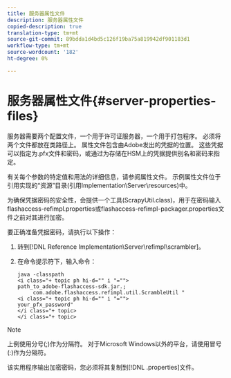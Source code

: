 ```yaml
---
title: 服务器属性文件
description: 服务器属性文件
copied-description: true
translation-type: tm+mt
source-git-commit: 89bdda1d4bd5c126f19ba75a819942df901183d1
workflow-type: tm+mt
source-wordcount: '182'
ht-degree: 0%

---
```



# 服务器属性文件{#server-properties-files}

服务器需要两个配置文件，一个用于许可证服务器，一个用于打包程序。 必须将两个文件都放在类路径上。 属性文件包含由Adobe发出的凭据的位置。 这些凭据可以指定为.pfx文件和密码，或通过为存储在HSM上的凭据提供别名和密码来指定。

有关每个参数的特定值和用法的详细信息，请参阅属性文件。 示例属性文件位于引用实现的“资源”目录(引用Implementation\Server\resources)中。

为确保凭据密码的安全性，会提供一个工具(ScrapyUtil.class)，用于在密码输入flashaccess-refimpl.properties或flashaccess-refimpl-packager.properties文件之前对其进行加密。

要正确准备凭据密码，请执行以下操作：

1. 转到[!DNL Reference Implementation\Server\refimpl\scrambler]。
1. 在命令提示符下，输入命令：

   ```
   java -classpath  
   <i class="+ topic ph hi-d="" i "="">
   path_to_adobe-flashaccess-sdk.jar.; 
        com.adobe.flashaccess.refimpl.util.ScrambleUtil " 
   <i class="+ topic ph hi-d="" i "="">
   your_pfx_password" 
   </i class="+ topic> 
   </i class="+ topic>
   ```

>[!NOTE]
>
>上例使用分号(;)作为分隔符。 对于Microsoft Windows以外的平台，请使用冒号(:)作为分隔符。

该实用程序输出加密密码，您必须将其复制到[!DNL .properties]文件。

